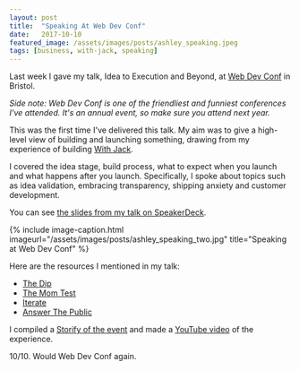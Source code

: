 ```yaml
---
layout: post
title:  "Speaking At Web Dev Conf"
date:   2017-10-10
featured_image: /assets/images/posts/ashley_speaking.jpeg
tags: [business, with-jack, speaking]
---
```


Last week I gave my talk, Idea to Execution and Beyond, at <a href="https://2017.webdevconf.com/">Web Dev Conf</a> in Bristol.

_Side note: Web Dev Conf is one of the friendliest and funniest conferences I've attended. It's an annual event, so make sure you attend next year._

This was the first time I've delivered this talk. My aim was to give a high-level view of building and launching something, drawing from my experience of building <a href="https://withjack.co.uk">With Jack</a>.

I covered the idea stage, build process, what to expect when you launch and what happens after you launch. Specifically, I spoke about topics such as idea validation, embracing transparency, shipping anxiety and customer development.

You can see <a href="https://speakerdeck.com/ashleybaxted/idea-to-execution-and-beyond">the slides from my talk on SpeakerDeck</a>.

{% include image-caption.html imageurl="/assets/images/posts/ashley_speaking_two.jpg" title="Speaking at Web Dev Conf" %}

Here are the resources I mentioned in my talk:

* <a href="https://www.amazon.co.uk/Dip-extraordinary-benefits-knowing-stick-ebook/dp/B004LX0DHC/ref=sr_1_1?ie=UTF8&qid=1507637877&sr=8-1&keywords=the+dip">The Dip</a>
* <a href="https://www.amazon.co.uk/dp/B01H4G2J1U/ref=dp-kindle-redirect?_encoding=UTF8&btkr=1">The Mom Test</a>
* <a href="https://iteratehq.com/">Iterate</a>
* <a href="https://answerthepublic.com/">Answer The Public</a>

I compiled a <a href="https://storify.com/withjack/speaking-at-web-dev-conf">Storify of the event</a> and made a <a href="https://www.youtube.com/watch?v=dvM8mxl9oik&t">YouTube video</a> of the experience.

10/10. Would Web Dev Conf again.